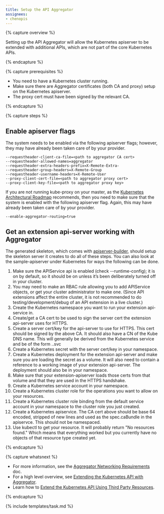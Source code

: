 ```yaml
---
title: Setup the API Aggregator
assignees:
- chenopis
---
```


{% capture overview %}

Setting up the API Aggregator will allow the Kubernetes apiserver to be extended with additional APIs, which are not part of the core Kubernetes APIs. 

{% endcapture %}

{% capture prerequisites %}

* You need to have a Kubernetes cluster running.
* Make sure there are Aggregator certificates (both CA and proxy) setup on the Kubernetes apiserver.
* The proxy cert must have been signed by the relevant CA. 

{% endcapture %}

{% capture steps %}

## Enable apiserver flags

The system needs to be enabled via the following apiserver flags; however, they may have already been taken care of by your provider.

    --requestheader-client-ca-file=<path to aggregator CA cert>
    --requestheader-allowed-names=aggregator
    --requestheader-extra-headers-prefix=X-Remote-Extra-
    --requestheader-group-headers=X-Remote-Group
    --requestheader-username-headers=X-Remote-User
    --proxy-client-cert-file=<path to aggregator proxy cert>
    --proxy-client-key-file=<path to aggregator proxy key>

If you are not running kube-proxy on your master, as the [Kubernetes Architectural Roadmap](https://docs.google.com/a/google.com/document/d/1XkjVm4bOeiVkj-Xt1LgoGiqWsBfNozJ51dyI-ljzt1o/edit?usp=sharing) recommends, then you need to make sure that the system is enabled with the following apiserver flag. Again, this may have already been taken care of by your provider.

    --enable-aggregator-routing=true

## Get an extension api-server working with Aggregator

The generated skeleton, which comes with [apiserver-builder](https://github.com/Kubernetes-incubator/apiserver-builder/blob/master/README.md), should setup the skeleton server it creates to do all of these steps. You can also look at the sample-apiserver under Kubernetes for ways the following can be done.

1. Make sure the APIService api is enabled (check --runtime-config); it is on by default, so it should be on unless it’s been deliberately turned off in your cluster.
1. You may need to make an RBAC rule allowing you to add APIService objects, or get your cluster administrator to make one. (Since API extensions affect the entire cluster, it is not recommended to do testing/development/debug of an API extension in a live cluster.)
1. Create the Kubernetes namespace you want to run your extension api-service in.
1. Create/get a CA cert to be used to sign the server cert the extension api-server uses for HTTPS.
1. Create a server cert/key for the api-server to use for HTTPS. This cert should be signed by the above CA. It should also have a CN of the Kube DNS name. This will generally be derived from the Kubernetes service and be of the form  <service name>.<service name namespace>.svc
1. Create a Kubernetes secret with the server cert/key in your namespace.
1. Create a Kubernetes deployment for the extension api-server and make sure you are loading the secret as a volume. It will also need to contain a reference to a working image of your extension api-server. The deployment should also be in your namespace.
1. Make sure that your extension-apiserver loads those certs from that volume and that they are used in the HTTPS handshake.
1. Create a Kubernetes service account in your namespace.
1. Create a Kubernetes cluster role for the operations you want to allow on your resources.
1. Create a Kubernetes cluster role binding from the default service account in your namespace to the cluster role you just created.
1. Create a Kubernetes apiservice. The CA cert above should be base 64 encoded, stripped of new lines and used as the spec.caBundle in the apiservce.  This should not be namespaced.
1. Use kubectl to get your resource. It will probably return "No resources found." Which means that everything worked but you currently have no objects of that resource type created yet.

{% endcapture %}

{% capture whatsnext %}

* For more information, see the [Aggregator Networking Requirements](https://docs.google.com/document/d/1KNT4iS_Y2miLARrfSPumBIiFo_h7eb5B2pVOZJ0ZmjQ/edit) doc.
* For a high level overview, see [Extending the Kubernetes API with Aggregator](/docs/concepts/architecture/apiserver-aggregation/).
* Learn how to [Extend the Kubernetes API Using Third Party Resources](/docs/tasks/access-Kubernetes-api/extend-api-third-party-resource/).

{% endcapture %}

{% include templates/task.md %}

